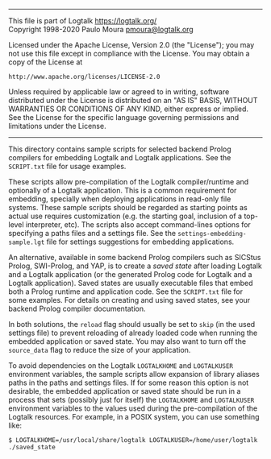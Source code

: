 ________________________________________________________________________

This file is part of Logtalk <https://logtalk.org/>  
Copyright 1998-2020 Paulo Moura <pmoura@logtalk.org>

Licensed under the Apache License, Version 2.0 (the "License");
you may not use this file except in compliance with the License.
You may obtain a copy of the License at

    http://www.apache.org/licenses/LICENSE-2.0

Unless required by applicable law or agreed to in writing, software
distributed under the License is distributed on an "AS IS" BASIS,
WITHOUT WARRANTIES OR CONDITIONS OF ANY KIND, either express or implied.
See the License for the specific language governing permissions and
limitations under the License.
________________________________________________________________________


This directory contains sample scripts for selected backend Prolog
compilers for embedding Logtalk and Logtalk applications. See the
`SCRIPT.txt` file for usage examples.

These scripts allow pre-compilation of the Logtalk compiler/runtime
and optionally of a Logtalk application. This is a common requirement
for embedding, specially when deploying applications in read-only file
systems. These sample scripts should be regarded as starting points as
actual use requires customization (e.g. the starting goal, inclusion of
a top-level interpreter, etc). The scripts also accept command-lines
options for specifying a paths files and a settings file. See the
`settings-embedding-sample.lgt` file for settings suggestions for
embedding applications.

An alternative, available in some backend Prolog compilers such as
SICStus Prolog, SWI-Prolog, and YAP, is to create a *saved state*
after loading Logtalk and a Logtalk application (or the generated
Prolog code for Logtalk and a Logtalk application). Saved states
are usually executable files that embed both a Prolog runtime and
application code. See the `SCRIPT.txt` file for some examples.
For details on creating and using saved states, see your backend
Prolog compiler documentation.

In both solutions, the `reload` flag should usually be set to `skip`
(in the used settings file) to prevent reloading of already loaded
code when running the embedded application or saved state. You may
also want to turn off the `source_data` flag to reduce the size of
your application.

To avoid dependencies on the Logtalk `LOGTALKHOME` and `LOGTALKUSER`
environment variables, the sample scripts allow expansion of library
aliases paths in the paths and settings files. If for some reason
this option is not desirable, the embedded application or saved state
should be run in a process that sets (possibly just for itself) the
`LOGTALKHOME` and `LOGTALKUSER` environment variables to the values
used during the pre-compilation of the Logtalk resources. For example,
in a POSIX system, you can use something like:

	$ LOGTALKHOME=/usr/local/share/logtalk LOGTALKUSER=/home/user/logtalk ./saved_state
